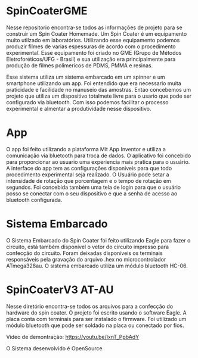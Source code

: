 # SpinCoaterGME

Nesse repositorio encontra-se todos as informações de projeto para se construir um Spin Coater Homemade.
Um Spin Coater é um equipamento muito utilzado em laboratórios. Utilizando esse equipamento podemos
produzir filmes de varias espessuras de acordo com o procedimento experimental. Esse equipamento foi criado
no GME (Grupo de Métodos Eletroforéticos/UFG - Brasil) e sua utilização era principalmente para produção de filmes
polimericos de PDMS, PMMA e resinas. 

Esse sistema utiliza um sistema embarcado em um spinner e um smartphone utilizando um app.
Foi entendido que era necessario muita praticidade e facilidade no manuseio das amostras.
Entao concebemos um projeto que utiliza um dispositivo totalmete livre para o usario que pode ser configurado
via bluetooth. Com isso podemos facilitar o processo experimental e almentar a produtividade nesse dispositivo.


# App

O app foi feito utilizando a plataforma Mit App Inventor e utiliza a comunicação via bluetooth para troca de dados.
O aplicativo foi concebido para proporcionar ao usuario uma experiencia mais pratica para o usuário.
A interface do app tem as configurações disponiveis para que todo procedimento experimental seja realizado.
O Usuário pode setar a intensidade de rotaçåo que porcentagem e o tempo de rotação em segundos.
Foi concebida também uma tela de login para que o usuário posso se conectar com o seu dispositivo e que a senha
de acesso ao bluetooth configurada.


# Sistema Embarcado


O Sistema Embarcado do Spin Coater foi feito utilizando Eagle para fazer o circuito, está também disponível o vetor do circuito impresso
para confecção do circuito. Foram deixadas disponíveis os terminais responsáveis pela gravação do arquivo .hex no microcontrolador ATmega328au.
O sistema embarcado utiliza um módulo bluetooth HC-06.




# SpinCoaterV3 AT-AU

Nesse diretório encontra-se todos os arquivos para a confecção do hardware do spin coater. O projeto foi escrito
usando o software Eagle. A placa conta com terminais para ser instalado o firmware. Foi utilizado um módulo bluetooth 
que pode ser soldado na placa ou conectado por fios. 

Video de demontração:
https://youtu.be/IxnT_PpbAdY

O Sistema desenvolvido é OpenSource
